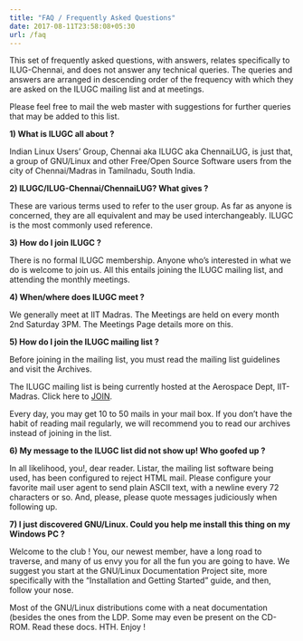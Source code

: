 ```yaml
---
title: "FAQ / Frequently Asked Questions"
date: 2017-08-11T23:58:08+05:30
url: /faq
---
```


This set of frequently asked questions, with answers, relates specifically to ILUG-Chennai, and does not answer any technical queries. The queries and answers are arranged in descending order of the frequency with which they are asked on the ILUGC mailing list and at meetings.

Please feel free to mail the web master with suggestions for further queries that may be added to this list.

**1) What is ILUGC all about ?**

Indian Linux Users’ Group, Chennai aka ILUGC aka ChennaiLUG, is just that, a group of GNU/Linux and other Free/Open Source Software users from the city of Chennai/Madras in Tamilnadu, South India.

**2) ILUGC/ILUG-Chennai/ChennaiLUG? What gives ?**

These are various terms used to refer to the user group. As far as anyone is concerned, they are all equivalent and may be used interchangeably. ILUGC is the most commonly used reference.

**3) How do I join ILUGC ?**

There is no formal ILUGC membership. Anyone who’s interested in what we do is welcome to join us. All this entails joining the ILUGC mailing list, and attending the monthly meetings.

**4) When/where does ILUGC meet ?**

We generally meet at IIT Madras. The Meetings are held on every month 2nd Saturday 3PM. The Meetings Page details more on this.

**5) How do I join the ILUGC mailing list ?**

Before joining in the mailing list, you must read the mailing list guidelines and visit the Archives.

The ILUGC mailing list is being currently hosted at the Aerospace Dept, IIT-Madras. Click here to [JOIN](https://freelists.org/list/ilugc).

Every day, you may get 10 to 50 mails in your mail box. If you don’t have the habit of reading mail regularly, we will recommend you to read our archives instead of joining in the list.

**6) My message to the ILUGC list did not show up! Who goofed up ?**

In all likelihood, you!, dear reader. Listar, the mailing list software being used, has been configured to reject HTML mail. Please configure your favorite mail user agent to send plain ASCII text, with a newline every 72 characters or so. And, please, please quote messages judiciously when following up.

**7) I just discovered GNU/Linux. Could you help me install this thing on my Windows PC ?**

Welcome to the club ! You, our newest member, have a long road to traverse, and many of us envy you for all the fun you are going to have. We suggest you start at the GNU/Linux Documentation Project site, more specifically with the “Installation and Getting Started” guide, and then, follow your nose.

Most of the GNU/Linux distributions come with a neat documentation (besides the ones from the LDP. Some may even be present on the CD-ROM. Read these docs. HTH. Enjoy !
